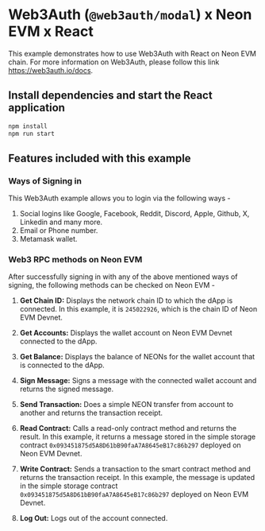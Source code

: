 # Web3Auth (`@web3auth/modal`) x Neon EVM x React

This example demonstrates how to use Web3Auth with React on Neon EVM chain. For more information on Web3Auth, please follow this link https://web3auth.io/docs.

## Install dependencies and start the React application

```sh
npm install
npm run start
```

## Features included with this example

### Ways of Signing in

This Web3Auth example allows you to login via the following ways -

1. Social logins like Google, Facebook, Reddit, Discord, Apple, Github, X, Linkedin and many more.
2. Email or Phone number.
3. Metamask wallet.

### Web3 RPC methods on Neon EVM

After successfully signing in with any of the above mentioned ways of signing, the following methods can be checked on Neon EVM -

1. **Get Chain ID:** Displays the network chain ID to which the dApp is connected. In this example, it is `245022926`, which is the chain ID of Neon EVM Devnet.

2. **Get Accounts:** Displays the wallet account on Neon EVM Devnet connected to the dApp.

3. **Get Balance:** Displays the balance of NEONs for the wallet account that is connected to the dApp.

4. **Sign Message:** Signs a message with the connected wallet account and returns the signed message.

5. **Send Transaction:** Does a simple NEON transfer from account to another and returns the transaction receipt.

6. **Read Contract:** Calls a read-only contract method and returns the result. In this example, it returns a message stored in the simple storage contract `0x093451875d5A8D61bB90faA7A8645eB17c86b297` deployed on Neon EVM Devnet.

7. **Write Contract:** Sends a transaction to the smart contract method and returns the transaction receipt. In this example, the message is updated in the simple storage contract `0x093451875d5A8D61bB90faA7A8645eB17c86b297` deployed on Neon EVM Devnet.

8. **Log Out:** Logs out of the account connected.
